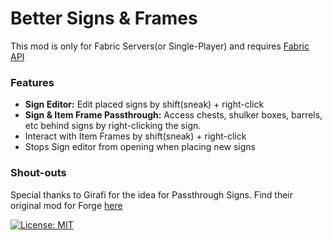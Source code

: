 # Better Signs & Frames
This mod is only for Fabric Servers(or Single-Player) and requires [Fabric API](https://www.curseforge.com/minecraft/mc-mods/fabric-api)

### Features
 - **Sign Editor:** Edit placed signs by shift(sneak) + right-click
 - **Sign & Item Frame Passthrough:** Access chests, shulker boxes, barrels, etc behind signs by right-clicking the sign.
 - Interact with Item Frames by shift(sneak) + right-click
 - Stops Sign editor from opening when placing new signs

### Shout-outs
Special thanks to Girafi for the idea for Passthrough Signs. Find their original mod for Forge [here](https://www.curseforge.com/minecraft/mc-mods/passthrough-signs)

 [![License: MIT](https://img.shields.io/badge/License-MIT-yellow.svg)](https://opensource.org/licenses/MIT)